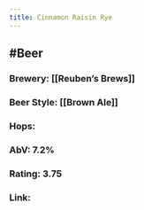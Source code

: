 ```yaml
---
title: Cinnamon Raisin Rye
---
```


## #Beer
### Brewery: [[Reuben’s Brews]]

### Beer Style: [[Brown Ale]]

### Hops: 

### AbV: 7.2%

### Rating: 3.75

### Link: 
